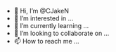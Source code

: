 - 👋 Hi, I’m @CJakeN
- 👀 I’m interested in ...
- 🌱 I’m currently learning ...
- 💞️ I’m looking to collaborate on ...
- 📫 How to reach me ...

<!---
CJakeN/CJakeN is a ✨ special ✨ repository because its `README.md` (this file) appears on your GitHub profile.
You can click the Preview link to take a look at your changes.
--->
